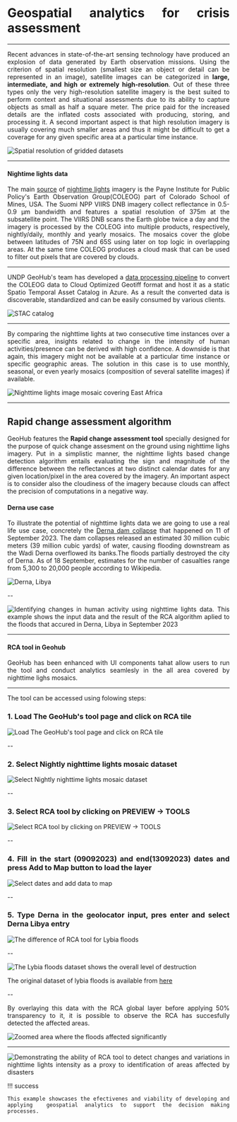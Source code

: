 <style>body {text-align: justify}</style>

# Geospatial analytics for crisis assessment

---

Recent advances in state-of-the-art sensing technology have produced an explosion of data generated by Earth observation missions. <hidden>Using the criterion of spatial resolution (smallest size an object or detail can be represented in an image), satellite images can be categorized in **large, intermediate, and high or extremely high-resolution**. Out of these three types only the very high-resolution satellite imagery is the best suited to perform context and situational assessments due to its ability to capture objects as small as half a square meter. The price paid for the increased details are the inflated costs associated with producing, storing, and processing it. A second important aspect is that high resolution imagery is usually covering much smaller areas and thus it might be difficult to get a coverage for any given specific area at a particular time instance. </hidden>

![Spatial resolution of gridded datasets](../assets/analytics/spatial_resolution.png)

---

#### Nightime lights data

The main [source](https://eogdata.mines.edu/products/vnl/#daily) of [nightime lights](https://eogdata.mines.edu/nighttime_light/nightly/) imagery is the Payne Institute for Public Policy's Earth Observation Group(COLEOG) part of Colorado School of Mines, USA.<hidden> The Suomi NPP VIIRS DNB imagery collect reflectance in 0.5-0.9 µm bandwidth and features a spatial resolution of 375m at the subsatellite point. The VIIRS DNB scans the Earth globe twice a day and the imagery is processed by the COLEOG into multiple products, respectively, nightly/daily, monthly and yearly mosaics. The mosaics cover the globe between latitudes of 75N and 65S using later on top logic in overlapping areas. At the same time COLEOG produces a cloud mask that can be used to filter out pixels that are covered by clouds.</hidden>

---

UNDP GeoHub's team has developed a [data processing pipeline](https://github.com/UNDP-Data/geo-undpstac-pipeline) to convert the COLEOG data to Cloud Optimized Geotiff format and host it as a static Spatio Temporal Asset Catalog in Azure. As a result the converted data is discoverable, standardized and can be easily consumed by various clients.

![STAC catalog](../assets/analytics/stac_catalog.png)
<!-- .element style="height: 300px" -->

---

By comparing the nighttime lights at two consecutive time instances over a specific area, insights related to change in the intensity of human activities/presence can be derived with high confidence. <hidden> A downside is that again, this imagery might not be available at a particular time instance or specific geographic areas. The solution in this case is to use monthly, seasonal, or even yearly mosaics (composition of several satellite images) if available.</hidden>

![Nighttime lights image mosaic covering East Africa](../assets/analytics/ntl_east_africa.png)
<!-- .element style="height: 300px" -->

---

## Rapid change assessment algorithm

GeoHub features the **Rapid change assessment tool** specially designed for the purpose of quick change assesment on the ground using nighttime lighs imagery. <hidden>Put in a simplistic manner, the nighttime lights based change detection algorithm entails evaluating the sign and magnitude of the difference between the reflectances at two distinct calendar dates for any given location/pixel in the area covered by the imagery. An important aspect is to consider also the cloudiness of the imagery because clouds can affect the precision of computations in a negative way.


</hidden>

<hidden>

#### Derna use case

To illustrate the potential of nighttime lights data we are going to use a real life use case, concretely the [Derna dam collapse](https://en.wikipedia.org/wiki/Derna_dam_collapses) that happened on 11 of September 2023. The dam collapses released an estimated 30 million cubic meters (39 million cubic yards) of water, causing flooding downstream as the Wadi Derna overflowed its banks.The floods partially destroyed the city of Derna. As of 18 September, estimates for the number of casualties range from 5,300 to 20,000 people according to Wikipedia.

![Derna, Libya](../assets/analytics/derna.png)

</hidden>

--

![Identifying changes in human activity using nighttime lights data. This example shows the input data and the result of the RCA algorithm aplied to the floods that accured in Derna, Libya in September 2023](../assets/analytics/ntl_algo_matplotlib.png)


---


#### RCA tool in Geohub

GeoHub has been enhanced with UI components tahat allow users to run the tool and conduct analytics seamlesly in the all area covered by nighttime lighs mosaics.

---

<hidden>The tool can be accessed using folowing steps:</hidden>


### 1. Load The GeoHub's tool page and click on RCA tile

![Load The GeoHub's tool page and click on RCA tile](../assets/analytics/geohub_tools.png)

--

### 2. Select **Nightly nighttime lights mosaic** dataset

![Select Nightly nighttime lights mosaic dataset ](../assets/analytics/nighttime_lights_dataset.png)

--

### 3. Select RCA tool by clicking on PREVIEW -> TOOLS

![Select RCA tool by clicking on PREVIEW -> TOOLS](../assets/analytics/rca_tool_select.png)

--

### 4.  Fill in the start (09092023) and end(13092023) dates and press **Add to Map** button to load the layer

![Select dates and add data to map](../assets/analytics/rca_input.png)

--

### 5. Type **Derna** in the geolocator input, pres enter and select **Derna Libya** entry

![The difference of RCA tool for Lybia floods](../assets/analytics/rca_locate_derna.png)
<!-- .element style="height: 450px" -->

--

![The Lybia floods dataset shows the overall level of destruction](../assets/analytics/derna_destruction.png)

<hidden>The original dataset of lybia floods is available from [here](https://www.maxar.com/open-data/libya-floods-0923)</hidden>

--

By overlaying this data with the RCA global layer before applying 50% transparency to it, it is possible to observe the RCA has succesfully
detected the affected areas.

![Zoomed area where the floods affected significantly](../assets/analytics/derna_destruction_overlay_zoom.png)
<!-- .element style="height: 450px" -->

---

![Demonstrating the ability of RCA tool to detect changes and variations in nighttime lights intensity as a proxy to identification of areas affected by disasters](../assets/analytics/derna_destruction_overlay.png)


<hidden>
!!! success

    This example showcases the efectivenes and viability of developing and applying  geospatial analytics to support the decision making processes.
</hidden>